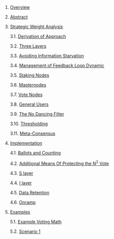 1. [Overview](./Overview.md)
2. [Abstract](./Abstract.md)
3. [Strategic Weight Analysis](./Strategic%20Weight%20Analysis.md)

    3.1. [Derivation of Approach](./Strategic%20Weight%20Analysis.md#31-derivation-of-approach)

    3.2. [Three Layers](./Strategic%20Weight%20Analysis.md#32-three-layers)

    3.3. [Avoiding Information Starvation](./Strategic%20Weight%20Analysis.md#33-avoiding-information-starvation)

    3.4. [Management of Feedback Loop Dynamic](./Strategic%20Weight%20Analysis.md#34-management-of-feedback-loop-dynamic)

    3.5. [Staking Nodes](./Strategic%20Weight%20Analysis.md#35-staking-nodes)

    3.6. [Masternodes](./Strategic%20Weight%20Analysis.md#36-masternodes)

    3.7. [Vote Nodes](./Strategic%20Weight%20Analysis.md#37-vote-nodes)

    3.8. [General Users](./Strategic%20Weight%20Analysis.md#38-general-users)

    3.9. [The No Dancing Filter](./Strategic%20Weight%20Analysis.md#39-the-no-dancing-filter)

    3.10. [Thresholding](./Strategic%20Weight%20Analysis.md#310-thresholding)

    3.11. [Meta-Consensus](./Strategic%20Weight%20Analysis.md#311-meta-consensus)

4. [Implementation](./Implementation.md)

    4.1. [Ballots and Counting](./Implementation.md#41-ballots-and-counting)

    4.2. [Additional Means Of Protecting the N<sup>2</sup> Vote](./Implementation.md#42-additional-means-of-protecting-the-n2-vote)

    4.3. [S layer](./Implementation.md#43-s-layer)

    4.4. [I layer](./Implementation.md#44-i-layer)

    4.5. [Data Retention](./Implementation.md#45-data-retention)

    4.6. [Onramp](./Implementation.md#46-onramp)

5. [Examples](./examples.md)

    5.1. [Example Voting Math](./examples.md#51-example-voting-math)

    5.2. [Scenario 1](./examples.md#52-scenario-1)